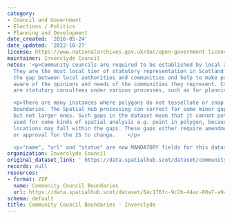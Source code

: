 ```yaml
---
category:
- Council and Government
- Elections / Politics
- Planning and Development
date_created: '2016-05-24'
date_updated: '2022-10-27'
license: https://www.nationalarchives.gov.uk/doc/open-government-licence/version/3/
maintainer: Inverclyde Council
notes: '<p>Community councils are required to be established by local authorities.
  They are the most local tier of statutory representation in Scotland. They bridge
  the gap between local authorities and communities and help to make public bodies
  aware of the opinions and needs of the communities they represent. Community councils
  are statutory consultees under various processes, such as for planning applications.</p>

  <p>There are many instances where polygons do not tessellate or snap to local authority
  boundaries. The Spatial Hub processing can correct for some minor gap errors (&lt;5m)
  but not larger ones. Such gaps in the dataset mean that it cannot potentially be
  used for some kinds of spatial analysis e.g. point in polygon, because some point
  locations may fall within the gaps. These gaps either require amendment at source
  or approval for the IS to change.    </p>

  <p>"name", "url" and "status" are now MANDATORY fields for this dataset.                                                                                                                                                                                                                                                                                                                                                                                                                                                                                                                                                                                                                                                                                                                                                                                                                                                                                                                                                                                                                                                                                                                                                                                                                                                                                                                                                                                                                                                                                                                                                                                                                           </p>'
organization: Inverclyde Council
original_dataset_link: ' https://data.spatialhub.scot/dataset/community_council_boundaries-in'
records: null
resources:
- format: ZIP
  name: Community Council Boundaries
  url: https://data.spatialhub.scot/dataset/54c176fc-9c7b-44ac-80a7-a940ba279123/resource/b773f636-e767-46e2-a7c6-eb2a2c32d840/download/inverclyde-community-councils.zip
schema: default
title: Community Council Boundaries - Inverclyde
---
```

